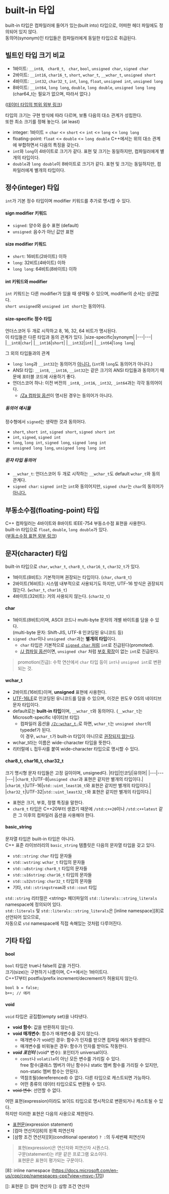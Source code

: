 # built-in 타입
built-in 타입은 컴파일러에 들어가 있는(built into) 타입으로, 어떠한 헤더 파일에도 정의되어 있지 않다.  
동의어(synonym)인 타입들은 컴파일러에게 동일한 타입으로 취급된다.
## 빌트인 타입 크기 비교
- 1바이트: `__int8`, &nbsp; `char8_t`, &nbsp; `char`, `bool`, `unsigned char`, `signed char`
- 2바이트: `__int16`, `char16_t`, `short`, `wchar_t`, `__wchar_t`, `unsigned short`
- 4바이트: `__int32`, `char32_t`, `int`, `long`, `float`, `unsigned int`, `unsigned long`
- 8바이트: `__int64`, `long long`, `double`, `long double`, `unsigned long long`  
(char64_t는 필요가 없으며, 따라서 없다.)

([데이터 타입의 범위 외부 링크][1])

타입의 크기는 구현 방식에 따라 다르며, 보통 다음의 대소 관계가 성립한다.  
또한 최소 크기를 정해 놓는다. (at least)
- integer: 1바이트 = `char` <= `short` <= `int` <= `long` <= `long long`
- floating-point: `float` <= `double` <= `long double`
C++에서는 위의 대소 관계에 부합하면서 다음의 특징을 갖는다.
- `int`와 `long`이 4바이트로 크기가 같다. 표현 및 크기는 동일하지만, 컴파일러에게 별개의 타입이다.
- `double`과 `long double`이 8바이트로 크기가 같다. 표현 및 크기는 동일하지만, 컴파일러에게 별개의 타입이다.

## 정수(integer) 타입
`int`가 기본 정수 타입이며 modifier 키워드를 추가로 명시할 수 있다.
#### sign modifier 키워드
- `signed`: 양수와 음수 표현 (default)
- `unsigned`: 음수가 아닌 값만 표현
#### size modifier 키워드
- `short`: 16비트(2바이트) 이하
- `long`: 32비트(4바이트) 이하
- `long long`: 64비트(8바이트) 이하
#### int 키워드와 modifier
`int` 키워드는 다른 modifier가 있을 때 생략될 수 있으며, modifier의 순서는 상관없다.  
`short unsigned`와 `unsigned int short`는 동의어다.  
#### size-specific 정수 타입
언더스코어 두 개로 시작하고 8, 16, 32, 64 비트가 명시된다.<br>
이 타입들은 다른 타입과 동의 관계가 있다.
|size-specific|synonym|
|---|---|
|`__int8`|`char`|
|`__int16`|`short`|
|`__int32`|`int`|
|`__int64`|`long long`|

그 외의 타입들과의 관계
- `long`: `long`과 `__int32`는 동의어가 <ins>아니다.</ins> (`int`와 `long`도 동의어가 아니다.)
- ANSI 타입: `__int8`, `__int16`, `__int32`는 같은 크기의 ANSI 타입들과 동의어기 때문에 포터블 코드에 사용하기 좋다.
- 언더스코어 하나: 이전 버전의 `_int8`, `_int16`, `_int32`, `_int64`과는 각각 동의어이다.
  - [/Za 컴파일 옵션][2]이 명시된 경우는 동의어가 아니다.
##### 동의어 예시들
정수형에서 `signed`는 생략한 것과 동의어다.
- `short`, `short int`, `signed short`, `signed short int`
- `int`, `signed`, `signed int`
- `long`, `long int`, `signed long`, `signed long int`
- `unsigned long long`, `unsigned long long int`
##### 문자 타입 동의어
- `__wchar_t`: 언더스코어 두 개로 시작하는 `__wchar_t`도 default `wchar_t`와 동의 관계다.
- `signed char`: `signed int`는 `int`와 동의어지만, `signed char`는 `char`의 동의어가 <ins>아니다.</ins>

## 부동소수점(floating-point) 타입
C++ 컴파일러는 4바이트와 8바이트 IEEE-754 부동소수점 표현을 사용한다.<br>
built-in 타입으로 `float`, `double`, `long double`가 있다.<br>
([부동소수점 표현 외부 링크][3])

## 문자(character) 타입
built-in 타입으로 `char`, `wchar_t`, `char8_t`, `char16_t`, `char32_t`가 있다.
- 1바이트(8비트): 기본적이며 권장되는 타입이다. (`char`, `char8_t`)
- 2바이트(16비트): 시스템 내부적으로 사용되기도 하지만,  UTF-16 방식은 권장되지 않는다. (`wchar_t`, `char16_t`)
- 4바이트(32비트): 거의 사용되지 않는다. (`char32_t`)
#### char
- 1바이트(8비트)이며, ASCII 코드나 multi-byte 문자의 개별 바이트를 담을 수 있다.<br>
(multi-byte 문자: Shift-JIS, UTF-8 인코딩된 유니코드 등)
- `signed char`이나 `unsigned char`과는 **별개의 타입**이다.
  - `char` 타입은 기본적으로 <ins>`signed char` 처럼</ins> `int`로 진급된다(promoted).
  - [/J 컴파일 옵션][4]이면, `unsigned char` 처럼 [부호 확장][5]이 없는 `int`로 진급된다.

> promotion(진급): 수학 연산에서 `char` 타입 등이 `int`나 `unsigned int`로 변환되는 것.
#### wchar_t
- 2바이트(16비트)이며, **unsigned** 표현에 사용한다.
- [UTF-16LE][6]로 인코딩된 유니코드를 담을 수 있으며, 이것은 윈도우 OS의 네이티브 문자 타입이다.
- default로는 **built-in 타입**이며, `__wchar_t`와 동의어다. (`__wchar_t`는 Microsoft-specific 네이티브 타입)
  - 컴파일러 옵션을 [`/Zc:wchar_t-`][7]로 하면, `wchar_t`는 `unsigned short`의 typedef가 된다.<br>
  이 경우, `wchar_t`가 built-in 타입이 아니므로 <ins>권장되지 않는다</ins>.
- wchar_t라는 이름은 wide-character 타입을 뜻한다.
- 리터럴에 `L` 접두사를 붙여 wide-character 타입으로 명시할 수 있다.
#### char8_t, char16_t, char32_t
크기 명시형 문자 타입들은 고정 길이이며, unsigned다.
|타입|인코딩|유의어|
|---|---|---|
|`char8_t`|UTF-8|`unsigned char`과 표현은 같지만 별개의 타입이다.|
|`char16_t`|UTF-16|`std::uint_least16_t`와 표현은 같지만 별개의 타입이다.|
|`char32_t`|UTF-32|`std::uint_least32_t`와 표현은 같지만 별개의 타입이다.|
- 표현은 크기, 부호, 정렬 특징을 말한다.
- `char8_t` 타입은 C++20부터 생겼기 때문에 `/std:c++20`이나 `/std:c++latest` 같은 그 이후의 컴파일러 옵션을 사용해야 한다.
#### basic_string
문자열 타입은 built-in 타입은 아니다.  
C++ 표준 라이브러리의 `basic_string` 템플릿은 다음의 문자열 타입을 갖고 있다.
- `std::string`:    `char` 타입 문자들
- `std::wstring`:   `wchar_t` 타입의 문자들
- `std::u8string`:  `char8_t` 타입의 문자들
- `std::u16string`: `char16_t` 타입의 문자들
- `std::u32string`: `char32_t` 타입의 문자들
- 기타, `std::stringstream`과 `std::cout` 타입

`std::string` 리터럴은 \<string\> 헤더파일의 `std::literals::string_literals` namespace에 정의되어 있다.  
`std::literals` 및 `std::literals::string_literals`은 [inline namespace][8]로 선언되어 있으므로,  
자동으로 `std` namespace에 직접 속해있는 것처럼 다루어진다.

## 기타 타입
#### bool
`bool` 타입은 true나 false의 값을 가진다.  
크기(size)는 구현하기 나름이며, C++에서는 1바이트다.  
C++17부터 postfix/prefix increment/decrement가 허용되지 않는다.  
```
bool b = false;
b++; // 에러
```

#### void
`void` 타입은 공집합(empty set)을 나타낸다.  
- **void 함수**: 값을 반환하지 않는다.
- **void 매개변수**: 함수가 매개변수를 갖지 않는다.
  - 매개변수가 void인 경우: 함수가 인자를 받으면 컴파일 에러가 발생한다.
  - 매개변수를 비워놓은 경우: 함수가 인자를 받아도 작동한다.
- ***void 포인터*** (void* 변수): 포인터가 universal이다.
  - `const`나 `volatile`이 아닌 모든 변수를 가리킬 수 있다.  
  free 함수(클래스 멤버가 아닌 함수)나 static 멤버 함수를 가리킬 수 있지만, non-static 멤버 함수는 안된다.
  - 역참조될(dereferenced) 수 없다. 다른 타입으로 캐스트되면 가능하다.
  - 어떤 종류의 데이터 타입으로도 변환될 수 있다.
- ~~void 변수~~: 선언할 수 없다.

어떤 표현(expression)이라도 보이드 타입으로 명시적으로 변환되거나 캐스트될 수 있다.  
하지만 이러한 표현은 다음의 사용으로 제한된다.
- [표현문][7](expression statement)
- [컴마 연산자][8]의 왼쪽 피연산자
- [삼항 조건 연산자][9](conditional operator) `? :`의 두세번째 피연산자
> 표현(expression)은 연산자와 피연산자 시퀀스다.  
> 구문(statement)는 if문 같은 프로그램 요소이다.  
> 표현문은 표현이 평가되는 구문이다.


[1]: https://docs.microsoft.com/en-us/cpp/cpp/data-type-ranges?view=msvc-170
[2]: https://github.com/ipari3/cpp/blob/main/theoretical/Compiler%20Options.md#za
[3]: https://docs.microsoft.com/en-us/cpp/build/ieee-floating-point-representation?view=msvc-170
[4]: https://github.com/ipari3/cpp/blob/main/theoretical/Compiler%20Options.md#j
[5]: https://github.com/ipari3/cpp/blob/main/theoretical/Numeric%20Manipulation.md#sign-extension
[6]: https://github.com/ipari3/cpp/blob/main/theoretical/Character%20Encoding.md#utf-16
[7]: https://github.com/ipari3/cpp/blob/main/theoretical/Compiler%20Options.md#zcwchar_t
[8]: inline namespace
(https://docs.microsoft.com/en-us/cpp/cpp/namespaces-cpp?view=msvc-170)

[]: 표현문
[]: 컴마 연산자
[]: 삼항 조건 연산자
